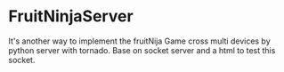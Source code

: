 # FruitNinjaServer
It's another way to implement the fruitNija Game cross multi devices by python server with tornado.
Base on socket server and a html to test this socket.
